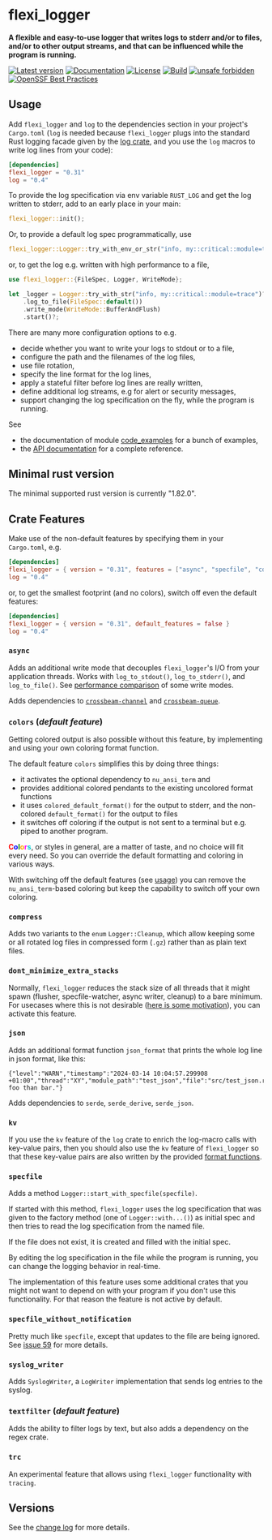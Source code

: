 # flexi_logger

**A flexible and easy-to-use logger that writes logs to stderr and/or to files, and/or to
other output streams, and that can be influenced while the program is running.**

[![Latest version](https://img.shields.io/crates/v/flexi_logger.svg)](https://crates.io/crates/flexi_logger)
[![Documentation](https://docs.rs/flexi_logger/badge.svg)](https://docs.rs/flexi_logger)
[![License](https://img.shields.io/crates/l/flexi_logger.svg)](https://github.com/emabee/flexi_logger)
[![Build](https://img.shields.io/github/actions/workflow/status/emabee/flexi_logger/ci_test.yml?branch=main)](https://github.com/emabee/flexi_logger/actions?query=workflow%3ACI)
[![unsafe forbidden](https://img.shields.io/badge/unsafe-forbidden-success.svg)](https://github.com/rust-secure-code/safety-dance/)
[![OpenSSF Best Practices](https://www.bestpractices.dev/projects/9610/badge)](https://www.bestpractices.dev/projects/9610)

## Usage

Add `flexi_logger` and `log` to the dependencies section in your project's `Cargo.toml`
(`log` is needed because `flexi_logger` plugs into the standard Rust logging facade given
by the [log crate](https://crates.io/crates/log),
and you use the ```log``` macros to write log lines from your code):

```toml
[dependencies]
flexi_logger = "0.31"
log = "0.4"
```

To provide the log specification via env variable `RUST_LOG` and get the log written to stderr,
add to an early place in your main:

```rust
flexi_logger::init();
```

Or, to provide a default log spec programmatically, use

```rust
flexi_logger::Logger::try_with_env_or_str("info, my::critical::module=trace")?.start()?;
```

or, to get the log e.g. written with high performance to a file,

```rust
use flexi_logger::{FileSpec, Logger, WriteMode};

let _logger = Logger::try_with_str("info, my::critical::module=trace")?
    .log_to_file(FileSpec::default())
    .write_mode(WriteMode::BufferAndFlush)
    .start()?;
```

There are many more configuration options to e.g.

* decide whether you want to write your logs to stdout or to a file,
* configure the path and the filenames of the log files,
* use file rotation,
* specify the line format for the log lines,
* apply a stateful filter before log lines are really written,
* define additional log streams, e.g for alert or security messages,
* support changing the log specification on the fly, while the program is running.

See

* the documentation of module
  [code_examples](https://docs.rs/flexi_logger/latest/flexi_logger/code_examples/index.html)
  for a bunch of examples,
* the [API documentation](https://docs.rs/flexi_logger/latest/flexi_logger)
  for a complete reference.

## Minimal rust version

The minimal supported rust version is currently "1.82.0".

## Crate Features

Make use of the non-default features by specifying them in your `Cargo.toml`, e.g.

```toml
[dependencies]
flexi_logger = { version = "0.31", features = ["async", "specfile", "compress"] }
log = "0.4"
```

or, to get the smallest footprint (and no colors), switch off even the default features:

```toml
[dependencies]
flexi_logger = { version = "0.31", default_features = false }
log = "0.4"
```

### **`async`**

Adds an additional write mode that decouples `flexi_logger`'s I/O from your application threads.
Works with `log_to_stdout()`, `log_to_stderr()`, and `log_to_file()`.
See [performance comparison](./docs/diagrams.pdf) of some write modes.

Adds dependencies to
[`crossbeam-channel`](https://docs.rs/crossbeam-channel/latest/crossbeam_channel/)
and [`crossbeam-queue`](https://docs.rs/crossbeam-queue/latest/crossbeam_queue/).

### **`colors`** (*default feature*)

Getting colored output is also possible without this feature,
by implementing and using your own coloring format function.

The default feature `colors` simplifies this by doing three things:

* it activates the optional dependency to `nu_ansi_term` and
* provides additional colored pendants to the existing uncolored format functions
* it uses `colored_default_format()` for the output to stderr,
  and the non-colored `default_format()` for the output to files
* it switches off coloring if the output is not sent to a terminal but e.g. piped to another program.

**<span style="color:red">C</span><span style="color:blue">o</span><span
style="color:green">l</span><span style="color:orange">o</span><span
style="color:magenta">r</span><span style="color:darkturquoise">s</span>**,
or styles in general, are a matter of taste, and no choice will fit every need.
So you can override the default formatting and coloring in various ways.

With switching off the default features
(see [usage](#usage)) you can remove the `nu_ansi_term`-based coloring
but keep the capability to switch off your own coloring.

### **`compress`**

Adds two variants to the `enum` `Logger::Cleanup`, which allow keeping some
or all rotated log files in compressed form (`.gz`) rather than as plain text files.

### **`dont_minimize_extra_stacks`**

Normally, `flexi_logger` reduces the stack size of all threads that it might spawn
(flusher, specfile-watcher, async writer, cleanup) to a bare minimum.
For usecases where this is not desirable
([here is some motivation](https://github.com/emabee/flexi_logger/issues/95)),
you can activate this feature.

### **`json`**

Adds an additional format function `json_format` that prints the whole log line in json format,
like this:

```text
{"level":"WARN","timestamp":"2024-03-14 10:04:57.299908 +01:00","thread":"XY","module_path":"test_json","file":"src/test_json.rs","line":32,"text":"More foo than bar."}
```

Adds dependencies to `serde`, `serde_derive`, `serde_json`.

### **`kv`**

If you use the `kv` feature of the `log` crate to enrich the log-macro calls with key-value pairs,
then you should also use the `kv` feature of `flexi_logger`
so that these key-value pairs are also written by the
provided [format functions](https://docs.rs/flexi_logger/latest/flexi_logger/#functions).

### **`specfile`**

Adds a method `Logger::start_with_specfile(specfile)`.

If started with this method, `flexi_logger` uses the log specification
that was given to the factory method (one of `Logger::with...()`) as initial spec
and then tries to read the log specification from the named file.

If the file does not exist, it is created and filled with the initial spec.

By editing the log specification in the file while the program is running,
you can change the logging behavior in real-time.

The implementation of this feature uses some additional crates that you might
not want to depend on with your program if you don't use this functionality.
For that reason the feature is not active by default.

### **`specfile_without_notification`**

Pretty much like `specfile`, except that updates to the file are being ignored.
See [issue 59](https://github.com/emabee/flexi_logger/issues/59) for more details.

### **`syslog_writer`**

Adds `SyslogWriter`, a `LogWriter` implementation that sends log entries to the syslog.

### **`textfilter`** (*default feature*)

Adds the ability to filter logs by text, but also adds a dependency on the regex crate.

### **`trc`**

An experimental feature that allows using `flexi_logger` functionality with `tracing`.

## Versions

See the [change log](https://github.com/emabee/flexi_logger/blob/main/CHANGELOG.md)
for more details.
